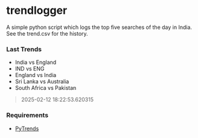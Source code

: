 # trendlogger
A simple python script which logs the top five searches of the day in India.<br>See the trend.csv for the history.<br>

<!-- Last Trends -->
### Last Trends
* India vs England
* IND vs ENG
* England vs India
* Sri Lanka vs Australia
* South Africa vs Pakistan
> 2025-02-12 18:22:53.620315

<!-- Requirements -->
### Requirements
* [PyTrends](https://github.com/dreyco676/pytrends)

